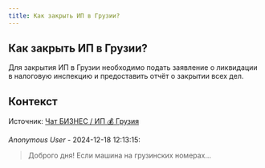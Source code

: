 ```yaml
---
title: Как закрыть ИП в Грузии?
---
```


## Как закрыть ИП в Грузии?

Для закрытия ИП в Грузии необходимо подать заявление о ликвидации в налоговую инспекцию и предоставить отчёт о закрытии всех дел.

## Контекст

Источник: [Чат БИЗНЕС / ИП 💰 Грузия](https://t.me/ip_ge)

_Anonymous User_ - 2024-12-18 12:13:15:

> Доброго дня! Если машина на грузинских номерах...
